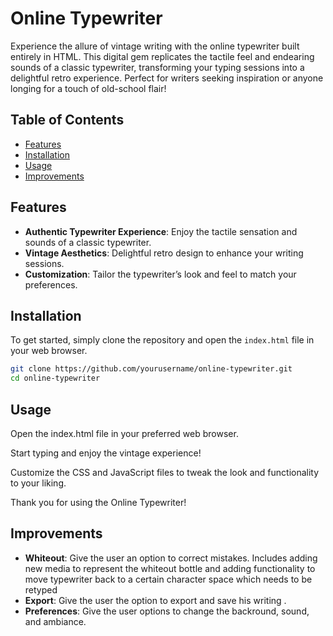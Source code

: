 # Online Typewriter
Experience the allure of vintage writing with the online typewriter built entirely in HTML. This digital gem replicates the tactile feel and endearing sounds of a classic typewriter, transforming your typing sessions into a delightful retro experience. Perfect for writers seeking inspiration or anyone longing for a touch of old-school flair!

## Table of Contents
- [Features](#features)
- [Installation](#installation)
- [Usage](#usage)
- [Improvements](#improvements)

## Features
- **Authentic Typewriter Experience**: Enjoy the tactile sensation and sounds of a classic typewriter.
- **Vintage Aesthetics**: Delightful retro design to enhance your writing sessions.
- **Customization**: Tailor the typewriter’s look and feel to match your preferences.

## Installation
To get started, simply clone the repository and open the `index.html` file in your web browser.

```bash
git clone https://github.com/yourusername/online-typewriter.git
cd online-typewriter
```

## Usage
Open the index.html file in your preferred web browser.

Start typing and enjoy the vintage experience!

Customize the CSS and JavaScript files to tweak the look and functionality to your liking.

Thank you for using the Online Typewriter!

## Improvements
- **Whiteout**: Give the user an option to correct mistakes. Includes adding new media to represent the whiteout bottle and adding functionality to move typewriter back to a certain character space which needs to be retyped
- **Export**: Give the user the option to export and save his writing .
- **Preferences**: Give the user options to change the backround, sound, and ambiance.
